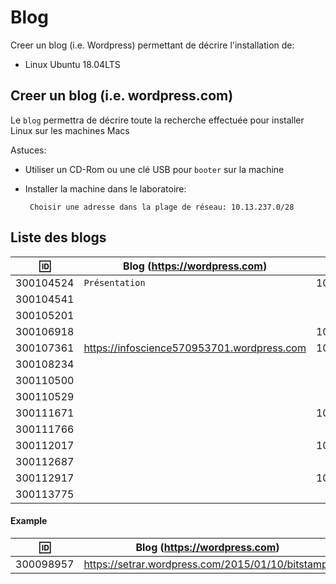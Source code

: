 
# Blog


Creer un blog (i.e. Wordpress) permettant de décrire l'installation de:

* Linux Ubuntu 18.04LTS

## Creer un blog (i.e. wordpress.com)

Le `blog` permettra de décrire toute la recherche effectuée pour installer Linux sur les machines Macs

Astuces: 

* Utiliser un CD-Rom ou une clé USB pour `booter` sur la machine

* Installer la machine dans le laboratoire:

       Choisir une adresse dans la plage de réseau: 10.13.237.0/28
       
## Liste des blogs

| :id:      |   Blog (https://wordpress.com)                           | Serveur      |
|-----------|----------------------------------------------------------|--------------|
| 300104524 |  `Présentation`                                          | 10.13.237.19 |
| 300104541 |                                                          |              |
| 300105201 |                                                          |              |
| 300106918 |                                                          | 10.13.237.18 |
| 300107361 |  https://infoscience570953701.wordpress.com              | 10.13.237.99 |
| 300108234 |                                                          |              |
| 300110500 |                                                          |              |
| 300110529 |                                                          |              |
| 300111671 |                                                          | 10.13.237.63 |
| 300111766 |                                                          |              |
| 300112017 |                                                          | 10.13.237.60 |
| 300112687 |                                                          |              |
| 300112917 |                                                          | 10.13.237.79 |
| 300113775 |                                                          |              |

#### Example

| :id:      |   Blog (https://wordpress.com)                          |
|-----------|---------------------------------------------------------|
| 300098957 | https://setrar.wordpress.com/2015/01/10/bitstamp/       | 



